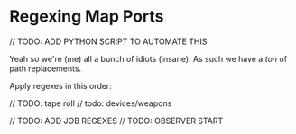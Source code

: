 # Regexing Map Ports

// TODO: ADD PYTHON SCRIPT TO AUTOMATE THIS

Yeah so we're (me) all a bunch of idiots (insane).
As such we have a *ton* of path replacements.

Apply regexes in this order:

// TODO: tape roll
// todo: devices/weapons

// TODO: ADD JOB REGEXES
// TODO: OBSERVER START
